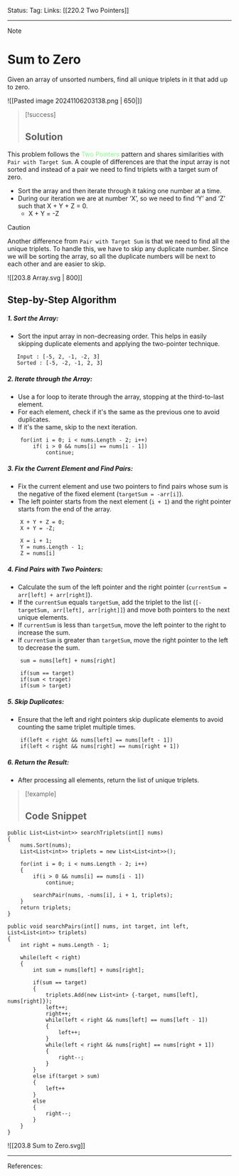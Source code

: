 Status: 
Tag:
Links: [[220.2 Two Pointers]]

---
> [!note] 
>  # Sum to Zero

Given an array of unsorted numbers, find all unique triplets in it that add up to zero.

![[Pasted image 20241106203138.png | 650|]]

> [!success] 
> ## Solution 

This problem follows the <span style="color:#81fd83">Two Pointers</span> pattern and shares similarities with `Pair with Target Sum`. A couple of differences are that the input array is not sorted and instead of a pair we need to find triplets with a target sum of zero.

- Sort the array and then iterate through it taking one number at a time.
- During our iteration we are at number ‘X’, so we need to find ‘Y’ and ‘Z’ such that X + Y + Z = 0.
	- X + Y = -Z

> [!caution] 
> Another difference from `Pair with Target Sum` is that we need to find all the unique triplets. To handle this, we have to skip any duplicate number. Since we will be sorting the array, so all the duplicate numbers will be next to each other and are easier to skip.

![[203.8 Array.svg | 800]]

## Step-by-Step Algorithm

##### 1. **Sort the Array:**

   - Sort the input array in non-decreasing order. This helps in easily skipping duplicate elements and applying the two-pointer technique.

``` run-csharp 
   Input : [-5, 2, -1, -2, 3]
   Sorted : [-5, -2, -1, 2, 3]
```

##### 2. **Iterate through the Array:**

   - Use a for loop to iterate through the array, stopping at the third-to-last element.
   - For each element, check if it's the same as the previous one to avoid duplicates.
   - If it's the same, skip to the next iteration.

``` run-csharp
	for(int i = 0; i < nums.Length - 2; i++)
		if( i > 0 && nums[i] == nums[i - 1])
			continue;
```

##### 3. **Fix the Current Element and Find Pairs:**
 
   - Fix the current element and use two pointers to find pairs whose sum is the negative of the fixed element (`targetSum = -arr[i]`).
   - The left pointer starts from the next element (`i + 1`) and the right pointer starts from the end of the array.

``` run-csharp
	X + Y + Z = 0;
	X + Y = -Z;
	
	X = i + 1;
	Y = nums.Length - 1;
	Z = nums[i]
```

##### 4. **Find Pairs with Two Pointers:**
   
   - Calculate the sum of the left pointer and the right pointer (`currentSum = arr[left] + arr[right]`).
   - If the `currentSum` equals `targetSum`, add the triplet to the list (`[-targetSum, arr[left], arr[right]]`) and move both pointers to the next unique elements.
   - If `currentSum` is less than `targetSum`, move the left pointer to the right to increase the sum.
   - If `currentSum` is greater than `targetSum`, move the right pointer to the left to decrease the sum.

``` run-csharp
	sum = nums[left] + nums[right]
	
	if(sum == target)
	if(sum < traget)
	if(sum > target)
```

##### 5. **Skip Duplicates:**
   
  - Ensure that the left and right pointers skip duplicate elements to avoid counting the same triplet multiple times.

``` run-csharp
	if(left < right && nums[left] == nums[left - 1])
	if(left < right && nums[right] == nums[right + 1])
```

##### 6. **Return the Result:**
 
  - After processing all elements, return the list of unique triplets.


> [!example] 
>  ## Code Snippet

``` run-csharp
public List<List<int>> searchTriplets(int[] nums)
{
	nums.Sort(nums);
	List<List<int>> triplets = new List<List<int>>();
	
	for(int i = 0; i < nums.Length - 2; i++)
	{
		if(i > 0 && nums[i] == nums[i - 1])
			continue;
		
		searchPair(nums, -nums[i], i + 1, triplets);
	}
	return triplets;
}
```

``` run-csharp
public void searchPairs(int[] nums, int target, int left, List<List<int>> triplets)
{
	int right = nums.Length - 1;
	
	while(left < right)
	{
		int sum = nums[left] + nums[right];
		
		if(sum == target)
		{
			triplets.Add(new List<int> {-target, nums[left], nums[right]});
			left++;
			right++;
			while(left < right && nums[left] == nums[left - 1]) 
			{
				left++;
			}
			while(left < right && nums[right] == nums[right + 1])
			{
				right--;
			}
		}
		else if(target > sum)
		{
			left++
		}
		else
		{
			right--;
		}
	}
}
```

![[203.8 Sum to Zero.svg]]

---
References: